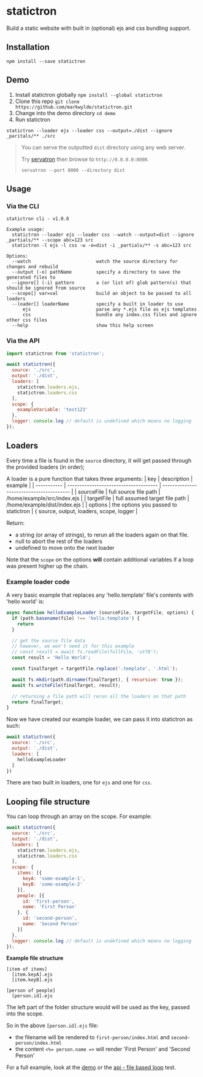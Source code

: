 # statictron
Build a static website with built in (optional) ejs and css bundling support.

## Installation
```
npm install --save statictron
```

## Demo
1. Install statictron globally `npm install --global statictron`
2. Clone this repo `git clone https://github.com/markwylde/statictron.git`
3. Change into the demo directory `cd demo`
4. Run statictron
```
statictron --loader ejs --loader css --output=./dist --ignore _paritals/** ./src
```

> You can serve the outputted `dist` directory using any web server.
>
> Try [servatron](https://github.com/markwylde/servatron) then browse to `http://0.0.0.0:8000`.
>
> ```
> servatron --port 8000 --directory dist
> ```

## Usage

### Via the CLI
```
statictron cli - v1.0.0

Example usage:
  statictron --loader ejs --loader css --watch --output=dist --ignore _partials/** --scope abc=123 src
  statictron -l ejs -l css -w -o=dist -i _partials/** -s abc=123 src

Options:
  --watch                        watch the source directory for changes and rebuild
  --output (-o) pathName         specify a directory to save the generated files to
  --ignore[] (-i) pattern        a (or list of) glob pattern(s) that should be ignored from source
  --scope[] var=val              build an object to be passed to all loaders
  --loader[] loaderName          specify a built in loader to use
      ejs                        parse any *.ejs file as ejs templates
      css                        bundle any index.css files and ignore other css files
  --help                         show this help screen
```

### Via the API

```javascript
import statictron from 'statictron';

await statictron({
  source: './src',
  output: './dist',
  loaders: [
    statictron.loaders.ejs,
    statictron.loaders.css
  ],
  scope: {
    exampleVariable: 'test123'
  },
  logger: console.log // default is undefined which means no logging
});
```

## Loaders
Every time a file is found in the `source` directory, it will get passed through the provided loaders (in order);

A loader is a pure function that takes three arguments:
| key         | description                           | example                                  |
| ----------- | ------------------------------------- | ---------------------------------------- |
| sourceFile  | full source file path                 | /home/example/src/index.ejs              |
| targetFile  | full assumed target file path         | /home/example/dist/index.ejs             |
| options     | the options you passed to statictron  | { source, output, loaders, scope, logger |

Return:
  - a string (or array of strings), to rerun all the loaders again on that file.
  - null to abort the rest of the loaders
  - undefined to move onto the next loader

Note that the `scope` on the options **will** contain additional variables if a loop was present higher up the chain.

### Example loader code
A very basic example that replaces any 'hello.template' file's contents with 'hello world' is:

```javascript
async function helloExampleLoader (sourceFile, targetFile, options) {
  if (path.basename(file) !== 'hello.template') {
    return
  }

  // get the source file data
  // however, we won't need it for this example
  // const result = await fs.readFile(fullFile, 'utf8');
  const result = 'Hello World';

  const finalTarget = targetFile.replace('.template', '.html');

  await fs.mkdir(path.dirname(finalTarget), { recursive: true });
  await fs.writeFile(finalTarget, result);

  // returning a file path will rerun all the loaders on that path
  return finalTarget;
}
```

Now we have created our example loader, we can pass it into statictron as such:

```javascript
await statictron({
  source: './src',
  output: './dist',
  loaders: [
    helloExampleLoader
  ]
})
```

There are two built in loaders, one for `ejs` and one for `css`.

## Looping file structure
You can loop through an array on the scope. For example:

```javascript
await statictron({
  source: './src',
  output: './dist',
  loaders: [
    statictron.loaders.ejs,
    statictron.loaders.css
  ],
  scope: {
    items: [{
      keyA: 'some-example-1',
      keyB: 'some-example-2'
    }],
    people: [{
      id: 'first-person',
      name: 'First Person'
    }, {
      id: 'second-person',
      name: 'Second Person'
    }]
  },
  logger: console.log // default is undefined which means no logging
});
```

**Example file structure**
```
[item of items]
  [item.keyA].ejs
  [item.keyB].ejs

[person of people]
  [person.id].ejs
```

The left part of the folder structure would will be used as the key, passed into the scope.

So in the above `[person.id].ejs` file:
- the filename will be rendered to `first-person/index.html` and `second-person/index.html`
- the content `<%= person.name =>` will render 'First Person' and 'Second Person'

For a full example, look at the [demo](./demo) or the [api - file based loop](./test/index.js) test.
